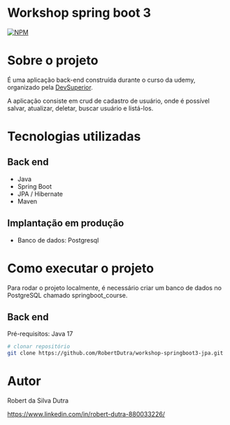# Workshop spring boot 3
[![NPM](https://img.shields.io/npm/l/react)](https://github.com/devsuperior/sds1-wmazoni/blob/master/LICENSE) 

# Sobre o projeto

É uma aplicação back-end construída durante o curso da udemy, organizado pela [DevSuperior](https://devsuperior.com "Site da DevSuperior").

A aplicação consiste em crud de cadastro de usuário, onde é possível salvar, atualizar, deletar, buscar usuário e listá-los.

# Tecnologias utilizadas
## Back end
- Java
- Spring Boot
- JPA / Hibernate
- Maven
## Implantação em produção
- Banco de dados: Postgresql

# Como executar o projeto

Para rodar o projeto localmente, é necessário criar um banco de dados no PostgreSQL chamado springboot_course.

## Back end
Pré-requisitos: Java 17

```bash
# clonar repositório
git clone https://github.com/RobertDutra/workshop-springboot3-jpa.git

```

# Autor

Robert da Silva Dutra 

https://www.linkedin.com/in/robert-dutra-880033226/
